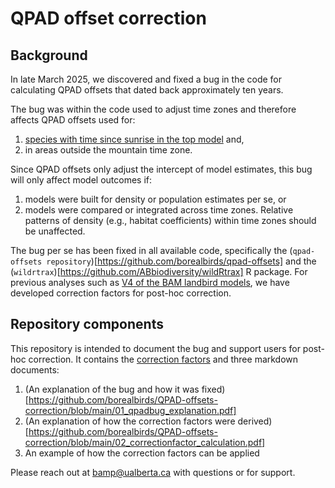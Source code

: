 # QPAD offset correction

## Background
In late March 2025, we discovered and fixed a bug in the code for calculating QPAD offsets that dated back approximately ten years.

The bug was within the code used to adjust time zones and therefore affects QPAD offsets used for:
1) [species with time since sunrise in the top model](https://github.com/borealbirds/QPAD-offsets-correction/blob/main/qpad_tssr_species.csv) and,
2) in areas outside the mountain time zone.

Since QPAD offsets only adjust the intercept of model estimates, this bug will only affect model outcomes if:
1) models were built for density or population estimates per se, or
2) models were compared or integrated across time zones.
Relative patterns of density (e.g., habitat coefficients) within time zones should be unaffected.

The bug per se has been fixed in all available code, specifically the (`qpad-offsets repository`)[https://github.com/borealbirds/qpad-offsets] and the (`wildrtrax`)[https://github.com/ABbiodiversity/wildRtrax] R package. For previous analyses such as [V4 of the BAM landbird models](https://borealbirds.github.io/), we have developed correction factors for post-hoc correction. 

## Repository components
This repository is intended to document the bug and support users for post-hoc correction. It contains the [correction factors](https://github.com/borealbirds/QPAD-offsets-correction/blob/main/offset-correctionfactors-2025-04-04.csv) and three markdown documents:
1) (An explanation of the bug and how it was fixed)[https://github.com/borealbirds/QPAD-offsets-correction/blob/main/01_qpadbug_explanation.pdf]
2) (An explanation of how the correction factors were derived)[https://github.com/borealbirds/QPAD-offsets-correction/blob/main/02_correctionfactor_calculation.pdf]
3) An example of how the correction factors can be applied

Please reach out at bamp@ualberta.ca with questions or for support.
